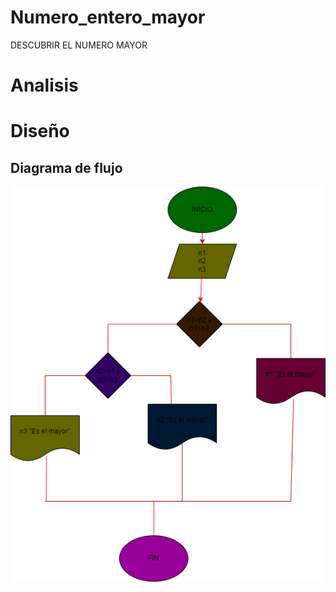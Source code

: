 # Numero_entero_mayor
DESCUBRIR EL NUMERO MAYOR

# Analisis

# Diseño

## Diagrama de flujo

![Diagrama de flujo](diagramasex.png "Diagrama de flujo")
